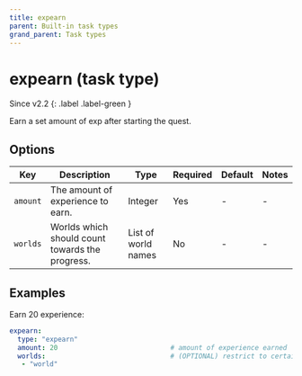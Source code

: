 ```yaml
---
title: expearn
parent: Built-in task types
grand_parent: Task types
---
```


# expearn (task type)

Since v2.2
{: .label .label-green }

Earn a set amount of exp after starting the quest.

## Options

| Key      | Description                                     | Type                | Required | Default | Notes |
|----------|-------------------------------------------------|---------------------|----------|---------|-------|
| `amount` | The amount of experience to earn.               | Integer             | Yes      | \-      | \-    |
| `worlds` | Worlds which should count towards the progress. | List of world names | No       | \-      | \-    |

## Examples

Earn 20 experience:

``` yaml
expearn:
  type: "expearn"
  amount: 20                            # amount of experience earned
  worlds:                               # (OPTIONAL) restrict to certain worlds
   - "world"
```
